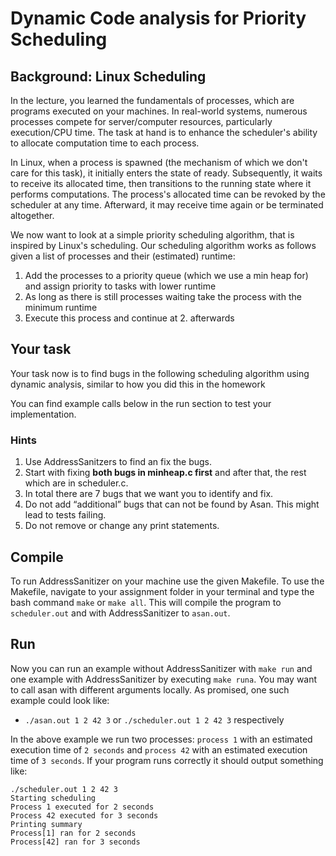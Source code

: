 # Dynamic Code analysis for Priority Scheduling

## Background: Linux Scheduling

In the lecture, you learned the fundamentals of processes, which are programs executed on your machines. In real-world systems, numerous processes compete for server/computer resources, particularly execution/CPU time. The task at hand is to enhance the scheduler's ability to allocate computation time to each process.

In Linux, when a process is spawned (the mechanism of which we don't care for this task), it initially enters the state of ready. Subsequently, it waits to receive its allocated time, then transitions to the running state where it performs computations. The process's allocated time can be revoked by the scheduler at any time. Afterward, it may receive time again or be terminated altogether.

We now want to look at a simple priority scheduling algorithm, that is inspired by Linux's scheduling. Our scheduling algorithm works as follows given a list of processes and their (estimated) runtime:
1. Add the processes to a priority queue (which we use a min heap for) and assign priority to tasks with lower runtime
2. As long as there is still processes waiting take the process with the minimum runtime
3. Execute this process and continue at 2. afterwards

## Your task

Your task now is to find bugs in the following scheduling algorithm using dynamic analysis, similar to how you did this in the homework

You can find example calls below in the run section to test your implementation. 

### Hints

1. Use AddressSanitzers to find an fix the bugs.
2. Start with fixing **both bugs in minheap.c first** and after that, the rest which are in scheduler.c. 
3. In total there are 7 bugs that we want you to identify and fix. 
4. Do not add “additional” bugs that can not be found by Asan. This might lead to tests failing.
5. Do not remove or change any print statements.

## Compile

To run AddressSanitizer on your machine use the given Makefile. To use the Makefile, navigate to your assignment folder in your terminal and type the bash command `make` or `make all`. This will compile the program to `scheduler.out` and with AddressSanitizer to `asan.out`.

## Run 

Now you can run an example without AddressSanitizer with `make run` and one example with AddressSanitizer by executing `make runa`. You may want to call asan with different arguments locally. As promised, one such example could look like:
* `./asan.out 1 2 42 3` or `./scheduler.out 1 2 42 3` respectively 

In the above example we run two processes: `process 1` with an estimated execution time of `2 seconds` and `process 42` with an estimated execution time of `3 seconds`. If your program runs correctly it should output something like:
```
./scheduler.out 1 2 42 3
Starting scheduling
Process 1 executed for 2 seconds
Process 42 executed for 3 seconds
Printing summary
Process[1] ran for 2 seconds
Process[42] ran for 3 seconds
```


